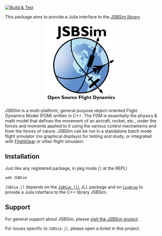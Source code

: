 
[![Build & Test](https://github.com/JSBSim-Team/JSBSim.jl/actions/workflows/build_test.yml/badge.svg)](https://github.com/bcoconni/JSBSim.jl/actions/workflows/build_test.yml)

This package aims to provide a Julia interface to the [JSBSim library](https://github.com/JSBSim-Team/jsbsim).

<p align="center">
<img width="250" heigth="250" src="https://github.com/JSBSim-Team/jsbsim-logo/blob/master/logo_JSBSIM_globe.png">
</p>

JSBSim is a multi-platform, general purpose object-oriented Flight Dynamics Model (FDM) written in C++. The FDM is essentially the physics & math model that defines the movement of an aircraft, rocket, etc., under the forces and moments applied to it using the various control mechanisms and from the forces of nature. JSBSim can be run in a standalone batch mode flight simulator (no graphical displays) for testing and study, or integrated with [FlightGear](https://www.flightgear.org/) or other flight simulator.

## Installation
Just like any registered package, in pkg mode (`]` at the REPL)
```bash
add JSBSim
```
`JSBSim.jl` depends on the [`JSBSim_jll`](https://github.com/JuliaBinaryWrappers/JSBSim_jll.jl) JLL package and on [`CxxWrap`](https://github.com/JuliaInterop/CxxWrap.jl) to provide a Julia interface to the C++ library JSBSim.

## Support
For general support about JSBSim, please [visit the JSBSim project](https://github.com/JSBSim-Team/jsbsim).

For issues specific to `JSBSim.jl`, please open a ticket in this project.
